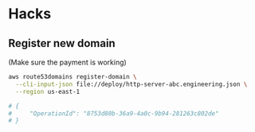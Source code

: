 # Hacks

## Register new domain

(Make sure the payment is working)

```sh
aws route53domains register-domain \
  --cli-input-json file://deploy/http-server-abc.engineering.json \
  --region us-east-1

# {
#     "OperationId": "8753d80b-36a9-4a0c-9b94-281263c802de"
# }
```
